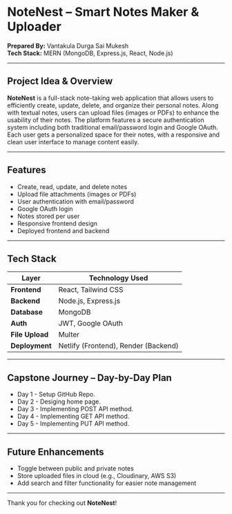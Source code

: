 # NoteNest – Smart Notes Maker & Uploader

**Prepared By:** Vantakula Durga Sai Mukesh  
**Tech Stack:** MERN (MongoDB, Express.js, React, Node.js)

---

##  Project Idea & Overview

**NoteNest** is a full-stack note-taking web application that allows users to efficiently create, update, delete, and organize their personal notes. Along with textual notes, users can upload files (images or PDFs) to enhance the usability of their notes. The platform features a secure authentication system including both traditional email/password login and Google OAuth. Each user gets a personalized space for their notes, with a responsive and clean user interface to manage content easily.

---

##  Features

-  Create, read, update, and delete notes  
-  Upload file attachments (images or PDFs)  
-  User authentication with email/password  
-  Google OAuth login  
-  Notes stored per user  
-  Responsive frontend design  
-  Deployed frontend and backend  

---

##  Tech Stack

| Layer           | Technology Used                      |
|-----------------|--------------------------------------|
| **Frontend**    | React, Tailwind CSS                  |
| **Backend**     | Node.js, Express.js                  |
| **Database**    | MongoDB                              |
| **Auth**        | JWT, Google OAuth                    |
| **File Upload** | Multer                               |
| **Deployment**  | Netlify (Frontend), Render (Backend) |

---

##  Capstone Journey – Day-by-Day Plan

- Day 1 - Setup GitHub Repo.
- Day 2 - Desiging home page.
- Day 3 - Implementing POST API method.
- Day 4 - Implementing GET API method.
- Day 5 - Implementing PUT API method.

---

##  Future Enhancements

-  Toggle between public and private notes  
-  Store uploaded files in cloud (e.g., Cloudinary, AWS S3)  
-  Add search and filter functionality for easier note management  

---

Thank you for checking out **NoteNest**!
